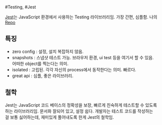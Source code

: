 #Testing, #Jest

[Jest](https://jestjs.io/)는 JavaScript 환경에서 사용하는 Testing 라이브러리임. 가장 간편, 심플함. 나의 [Repo](https://github.com/pozafly/Jest-Example)


## 특징
- zero config : 설정, 설치 복잡하지 않음.
- snapshots : 스냅샷 테스트 가능. 브라우저 환경, ui test 등을 여기서 할 수 있음. 어떠한 object를 찍는다는 의미.
- isolated : 고립된. 각각 자신의 process에서 동작한다는 의미. 빠르다.
- great api : 심플, 좋은 라이브러리.


## 철학
Jest는 JavaScript 코드 베이스의 정확성을 보장, 빠르게 친숙하게 테스트할 수 있도록 하는 라이브러리임. 문서화 잘되어 있고, 설정 쉽다.
개발자는 테스트 코드를 작성하는 걸 보통 싫어하는데, 재미있게 풀어내도록 한게 Jest의 철학임.

